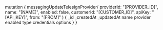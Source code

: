 mutation {
    messagingUpdateTelesignProvider(
        providerId: "[PROVIDER_ID]",
        name: "[NAME]",
        enabled: false,
        customerId: "[CUSTOMER_ID]",
        apiKey: "[API_KEY]",
        from: "[FROM]"
    ) {
        _id
        _createdAt
        _updatedAt
        name
        provider
        enabled
        type
        credentials
        options
    }
}
